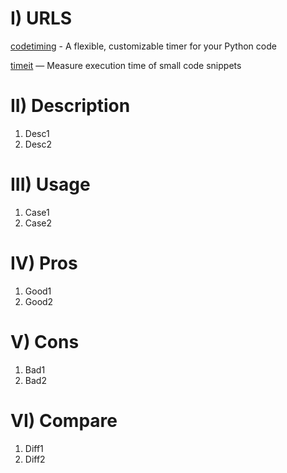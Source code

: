 # I) URLS
[codetiming](https://pypi.org/project/codetiming/) - A flexible, customizable timer for your Python code

[timeit](https://docs.python.org/3/library/timeit.html) — Measure execution time of small code snippets


# II) Description
1) Desc1
2) Desc2


# III) Usage
1) Case1
2) Case2

# IV) Pros
1) Good1
2) Good2

# V) Cons
1) Bad1
2) Bad2

# VI) Compare
1) Diff1
2) Diff2
